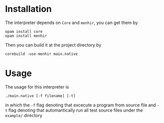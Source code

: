 Installation
============

The interpreter depends on `Core` and `menhir`, you can get them by
    
    opam install core
    opam install menhir

Then you can build it at the project directory by

    corebuild -use-menhir main.native

Usage
=======
The usage for this interpreter is
    
    ./main.native [-f filename] [-t]

in which the `-f` flag denoting that excecute a program from source file and `-t` flag denoting that automantically run all test source files under the `example/` directory
